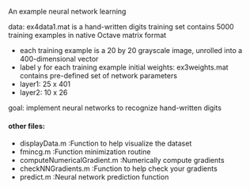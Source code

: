 An example neural network learning

data: ex4data1.mat is a hand-written digits training set contains 5000 training examples in native Octave matrix format
  - each training example is a 20 by 20 grayscale image, unrolled into a 400-dimensional vector
  - label y for each training example
initial weights: ex3weights.mat contains pre-defined set of network parameters
  - layer1: 25 x 401
  - layer2: 10 x 26

goal: implement neural networks to recognize hand-written digits

#### other files:
- displayData.m :Function to help visualize the dataset
- fmincg.m :Function minimization routine
- computeNumericalGradient.m :Numerically compute gradients
- checkNNGradients.m :Function to help check your gradients
- predict.m :Neural network prediction function

